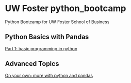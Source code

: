 # UW Foster python_bootcamp
Python Bootcamp for UW Foster School of Business

## Python Basics with Pandas
[Part 1: basic programming in python](https://github.com/summerela/python_bootcamp2018/tree/master/pandas_basics)

## Advanced Topics
[On your own: more with python and pandas](https://github.com/summerela/python_bootcamp2018/blob/master/advanced/README.md)
